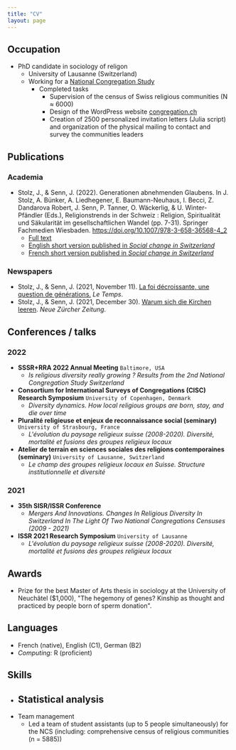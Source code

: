 ```yaml
---
title: "CV"
layout: page
---
```


## Occupation

- PhD candidate in sociology of religon
   - University of Lausanne (Switzerland)
   - Working for a [National Congregation Study](https://wp.unil.ch/ncs2/le-ncs-2-en-bref/)
      - Completed tasks
         -  Supervision of the census of Swiss religious communities (N ≈ 6000)
         -  Design of the WordPress website [congregation.ch](https://wp.unil.ch/ncs2/)
         -  Creation of 2500 personalized invitation letters (Julia script) and organization of the physical mailing to contact and survey the communities leaders

## Publications

### Academia

- Stolz, J., & Senn, J. (2022). Generationen abnehmenden Glaubens. In J. Stolz, A. Bünker, A. Liedhegener, E. Baumann-Neuhaus, I. Becci, Z. Dandarova Robert, J. Senn, P. Tanner, O. Wäckerlig, & U. Winter-Pfändler (Eds.), Religionstrends in der Schweiz : Religion, Spiritualität und Säkularität im gesellschaftlichen Wandel (pp. 7-31). Springer Fachmedien Wiesbaden. https://doi.org/10.1007/978-3-658-36568-4_2 
   - [Full text](https://link.springer.com/content/pdf/10.1007/978-3-658-36568-4_2.pdf)
   - [English short version published in *Social change in Switzerland*](https://forscenter.ch/wp-content/uploads/2022/02/stolz_final_en.pdf)
   - [French short version published in *Social change in Switzerland*](https://www.socialchangeswitzerland.ch/wp-content/uploads/2021/11/20211030_Stolz_Senn_FR-final_2.pdf)  

### Newspapers

- Stolz, J., & Senn, J. (2021, November 11). [La foi décroissante, une question de générations.](https://github.com/jsenn2/jsenn2.github.io/blob/master/Article%20Le%20Temps%20'Opinion'.pdf) _Le Temps_.
- Stolz, J., & Senn, J. (2021, December 30). [Warum sich die Kirchen leeren](https://www.nzz.ch/meinung/die-saekularisierung-nimmt-von-generation-zu-generation-zu-ld.1653066?reduced=true). _Neue Zürcher Zeitung_.

## Conferences / talks

### 2022

- **SSSR+RRA 2022 Annual Meeting** 
`Baltimore, USA` 
   - *Is religious diversity really growing ? Results from the 2nd National Congregation Study Switzerland*
- **Consortium for International Surveys of Congregations (CISC) Research Symposium**
`University of Copenhagen, Denmark`
   - *Diversity dynamics. How local religious groups are born, stay, and die over time*
- **Pluralité religieuse et enjeux de reconnaissance social (seminary)** 
`University of Strasbourg, France` 
   - *L'évolution du paysage religieux suisse (2008-2020). Diversité, mortalité et fusions des groupes religieux locaux*
- **Atelier de terrain en sciences sociales des religions contemporaines (seminary)** 
`University of Lausanne, Switzerland`
   - *Le champ des groupes religieux locaux en Suisse. Structure institutionnelle et diversité*

### 2021

- **35th SISR/ISSR Conference**
   - *Mergers And Innovations. Changes In Religious Diversity In Switzerland In The Light Of Two National Congregations Censuses (2009 - 2021)*
- **ISSR 2021 Research Symposium** 
`University of Lausanne`
   - *L'évolution du paysage religieux suisse (2008-2020). Diversité, mortalité et fusions des groupes religieux locaux*

## Awards
- Prize for the best Master of Arts thesis in sociology at the University of Neuchâtel ($1,000), "The hegemony of genes? Kinship as thought and practiced by people born of sperm donation".

## Languages
- French (native), English (C1), German (B2)
- _Computing:_ R (proficient)

## Skills
- Statistical analysis 
   -  
- Team management 
   - Led a team of student assistants (up to 5 people simultaneously) for the NCS (including: comprehensive census of religious communities (n = 5885)) 

